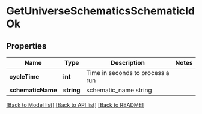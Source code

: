 # GetUniverseSchematicsSchematicIdOk

## Properties
Name | Type | Description | Notes
------------ | ------------- | ------------- | -------------
**cycleTime** | **int** | Time in seconds to process a run | 
**schematicName** | **string** | schematic_name string | 

[[Back to Model list]](../README.md#documentation-for-models) [[Back to API list]](../README.md#documentation-for-api-endpoints) [[Back to README]](../README.md)


